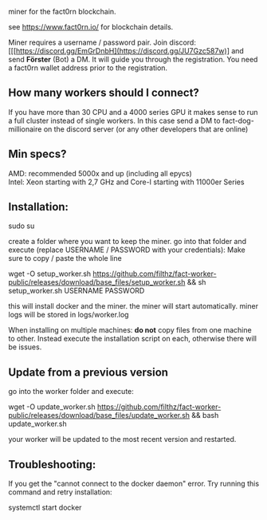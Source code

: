 miner for the fact0rn blockchain.

see https://www.fact0rn.io/ for blockchain details.

Miner requires a username / password pair. Join discord: [[[https://discord.gg/EmGrDnbH](https://discord.gg/JU7Gzc587w)] and send <b>Förster</b> (Bot) a DM. It will guide you through the registration. You need a fact0rn wallet address prior to the registration.


<h2>How many workers should I connect?</h2>
If you have more than 30 CPU and a 4000 series GPU it makes sense to run a full cluster instead of single workers. In this case send a DM to fact-dog-millionaire on the discord server (or any other developers that are online)

<h2>Min specs?</h2> 
AMD: recommended 5000x and up (including all epycs)<br/>
Intel: Xeon starting with 2,7 GHz and Core-I starting with 11000er Series 

<h2>Installation:</h2>
sudo su

create a folder where you want to keep the miner.
go into that folder and execute (replace USERNAME / PASSWORD with your credentials):
Make sure to copy / paste the whole line

wget -O setup_worker.sh https://github.com/filthz/fact-worker-public/releases/download/base_files/setup_worker.sh && sh setup_worker.sh USERNAME PASSWORD

this will install docker and the miner. the miner will start automatically.
miner logs will be stored in logs/worker.log 

When installing on multiple machines: <b>do not</b> copy files from one machine to other. Instead execute the installation script on each, otherwise there will be issues.

<h2>Update from a previous version</h2>
go into the worker folder and execute:

wget -O update_worker.sh https://github.com/filthz/fact-worker-public/releases/download/base_files/update_worker.sh && bash update_worker.sh 

your worker will be updated to the most recent version and restarted.

<h2>Troubleshooting:</h2>
If you get the "cannot connect to the docker daemon" error. Try running this command and retry installation:

systemctl start docker
